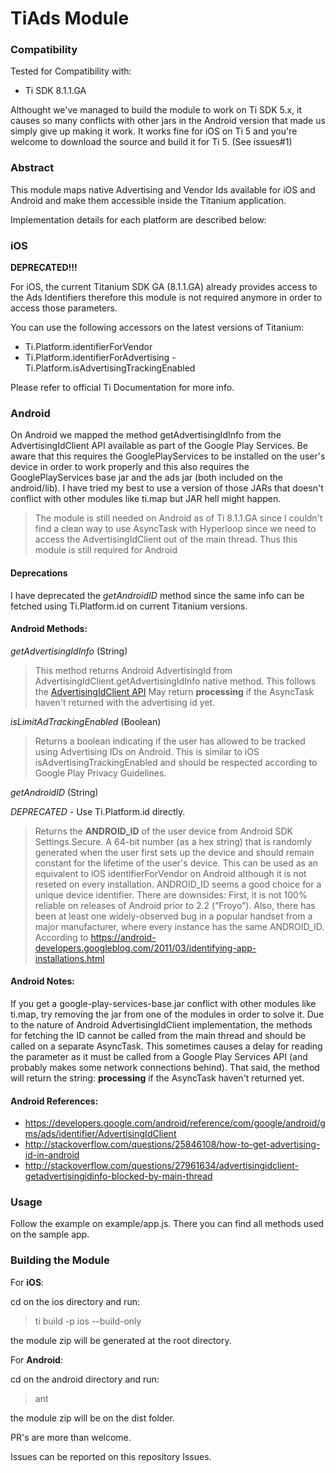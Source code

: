 # TiAds Module

### Compatibility

Tested for Compatibility with:
* Ti SDK 8.1.1.GA

Althought we've managed to build the module to work on Ti SDK 5.x, it causes so many conflicts with other jars in the Android version that made us simply give up making it work. It works fine for iOS on Ti 5 and you're welcome to download the source and build it for Ti 5. (See issues#1)

### Abstract

This module maps native Advertising and Vendor Ids available for iOS and Android and make them accessible inside the Titanium application.

Implementation details for each platform are described below:

### iOS

**DEPRECATED!!!**

For iOS, the current Titanium SDK GA (8.1.1.GA) already provides access to the Ads Identifiers therefore this module is not required anymore in order to access those parameters.

You can use the following accessors on the latest versions of Titanium:

- Ti.Platform.identifierForVendor
- Ti.Platform.identifierForAdvertising
-Ti.Platform.isAdvertisingTrackingEnabled

Please refer to official Ti Documentation for more info.

### Android

On Android we mapped the method getAdvertisingIdInfo from the AdvertisingIdClient API available as part of the Google Play Services.
Be aware that this requires the GooglePlayServices to be installed on the user's device in order to work properly and this also requires the GooglePlayServices base jar and the ads jar (both included on the android/lib). I have tried my best to use a version of those JARs that doesn't conflict with other modules like ti.map but JAR hell might happen.

> The module is still needed on Android as of Ti 8.1.1.GA since I couldn't find a clean way to use AsyncTask with Hyperloop since we need to access the AdvertisingIdClient out of the main thread. Thus this module is still required for Android

#### Deprecations

I have deprecated the *getAndroidID* method since the same info can be fetched using Ti.Platform.id on current Titanium versions.

#### Android Methods:

*getAdvertisingIdInfo* (String)

> This method returns Android AdvertisingId from AdvertisingIdClient.getAdvertisingIdInfo native method. This follows the [AdvertisingIdClient API](https://developers.google.com/android/reference/com/google/android/gms/ads/identifier/AdvertisingIdClient)
> May return **processing** if the AsyncTask haven't returned with the advertising id yet.

*isLimitAdTrackingEnabled* (Boolean)

> Returns a boolean indicating if the user has allowed to be tracked using Advertising IDs on Android. This is similar to iOS  isAdvertisingTrackingEnabled and should be respected according to Google Play Privacy Guidelines.

_getAndroidID_ (String)

*DEPRECATED* - Use Ti.Platform.id directly.


> Returns the **ANDROID_ID** of the user device from Android SDK Settings.Secure.
> A 64-bit number (as a hex string) that is randomly generated when the user first sets up the device and should remain constant for the lifetime of the user's device.
> This can be used as an equivalent to iOS identifierForVendor on Android although it is not reseted on every installation.
> ANDROID_ID seems a good choice for a unique device identifier.
> There are downsides: First, it is not 100% reliable on releases of Android prior to 2.2 (“Froyo”). Also, there has been at least one widely-observed bug in a popular handset from a major manufacturer, where every instance has the same ANDROID_ID. According to https://android-developers.googleblog.com/2011/03/identifying-app-installations.html

#### Android Notes:

If you get a google-play-services-base.jar conflict with other modules like ti.map, try removing the jar from one of the modules in order to solve it.
Due to the nature of Android AdvertisingIdClient implementation, the methods for fetching the ID cannot be called from the main thread and should be called on a separate AsyncTask. This sometimes causes a delay for reading the parameter as it must be called from a Google Play Services API (and probably makes some network connections behind). That said, the method will return the string: **processing** if the AsyncTask haven't returned yet.

#### Android References:

* https://developers.google.com/android/reference/com/google/android/gms/ads/identifier/AdvertisingIdClient
* http://stackoverflow.com/questions/25846108/how-to-get-advertising-id-in-android
* http://stackoverflow.com/questions/27961634/advertisingidclient-getadvertisingidinfo-blocked-by-main-thread

### Usage

Follow the example on example/app.js. There you can find all methods used on the sample app.

### Building the Module

For **iOS**:

cd on the ios directory and run:

> ti build -p ios --build-only

the module zip will be generated at the root directory.

For **Android**:

cd on the android directory and run:

> ant

the module zip will be on the dist folder.

PR's are more than welcome.

Issues can be reported on this repository Issues.